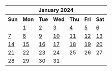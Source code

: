<table align="center" border="0" cellpadding="0" cellspacing="0" class="month">
 <tr>
  <th class="month" colspan="7">
   January 2024
  </th>
 </tr>
 <tr>
  <th class="sun">
   Sun
  </th>
  <th class="mon">
   Mon
  </th>
  <th class="tue">
   Tue
  </th>
  <th class="wed">
   Wed
  </th>
  <th class="thu">
   Thu
  </th>
  <th class="fri">
   Fri
  </th>
  <th class="sat">
   Sat
  </th>
 </tr>
 <tr>
  <td class="noday">
  </td>
  <td class="mon">
   <a href="20240101.py">
    1
   </a>
  </td>
  <td class="tue">
   <a href="20240102.py">
    2
   </a>
  </td>
  <td class="wed">
   <a href="20240103.py">
    3
   </a>
  </td>
  <td class="thu">
   <a href="20240104.py">
    4
   </a>
  </td>
  <td class="fri">
   <a href="20240105.py">
    5
   </a>
  </td>
  <td class="sat">
   <a href="20240106.py">
    6
   </a>
  </td>
 </tr>
 <tr>
  <td class="sun">
   <a href="20240107.py">
    7
   </a>
  </td>
  <td class="mon">
   <a href="20240108.py">
    8
   </a>
  </td>
  <td class="tue">
   <a href="20240109.py">
    9
   </a>
  </td>
  <td class="wed">
   <a href="20240110.py">
    10
   </a>
  </td>
  <td class="thu">
   <a href="20240111.py">
    11
   </a>
  </td>
  <td class="fri">
   <a href="20240112.py">
    12
   </a>
  </td>
  <td class="sat">
   <a href="20240113.py">
    13
   </a>
  </td>
 </tr>
 <tr>
  <td class="sun">
   <a href="20240114.py">
    14
   </a>
  </td>
  <td class="mon">
   <a href="20240115.py">
    15
   </a>
  </td>
  <td class="tue">
   <a href="20240116.py">
    16
   </a>
  </td>
  <td class="wed">
   <a href="20240117.py">
    17
   </a>
  </td>
  <td class="thu">
   <a href="20240118.py">
    18
   </a>
  </td>
  <td class="fri">
   <a href="20240119.py">
    19
   </a>
  </td>
  <td class="sat">
   <a href="20240120.py">
    20
   </a>
  </td>
 </tr>
 <tr>
  <td class="sun">
   <a href="20240121.py">
    21
   </a>
  </td>
  <td class="mon">
   <a href="20240122.py">
    22
   </a>
  </td>
  <td class="tue">
   <a href="20240123.py">
    23
   </a>
  </td>
  <td class="wed">
   <a href="20240124.py">
    24
   </a>
  </td>
  <td class="thu">
   25
  </td>
  <td class="fri">
   26
  </td>
  <td class="sat">
   27
  </td>
 </tr>
 <tr>
  <td class="sun">
   28
  </td>
  <td class="mon">
   29
  </td>
  <td class="tue">
   30
  </td>
  <td class="wed">
   31
  </td>
  <td class="noday">
  </td>
  <td class="noday">
  </td>
  <td class="noday">
  </td>
 </tr>
</table>
